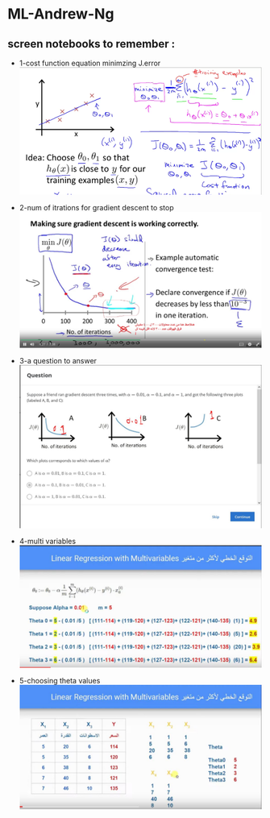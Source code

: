 # ML-Andrew-Ng
## screen notebooks to remember : 
* 1-cost function equation minimzing J.error
![1-cost function equation minimzing J.error](https://github.com/NourEldinMoustafa/coursera-machine-learning-andrew--ng-stanfordy-university/blob/main/week1/3.cost%20function%20equation.PNG)

* 2-num of itrations for gradient descent to stop
![2-num of itrations for gradient descent to stop](https://github.com/NourEldinMoustafa/coursera-machine-learning-andrew--ng-stanfordy-university/blob/main/week1/num%20of%20itrations.JPG)

* 3-a question to answer
![3-a question to answer](https://github.com/NourEldinMoustafa/coursera-machine-learning-andrew--ng-stanfordy-university/blob/main/week1/num%20of%20itrations1.JPG)

* 4-multi variables
![4-multi variables](https://github.com/NourEldinMoustafa/coursera-machine-learning-andrew--ng-stanfordy-university/blob/main/week1/res.JPG)

* 5-choosing theta values
![5-choosing theta values](https://github.com/NourEldinMoustafa/coursera-machine-learning-andrew--ng-stanfordy-university/blob/main/week1/res1.JPG)

